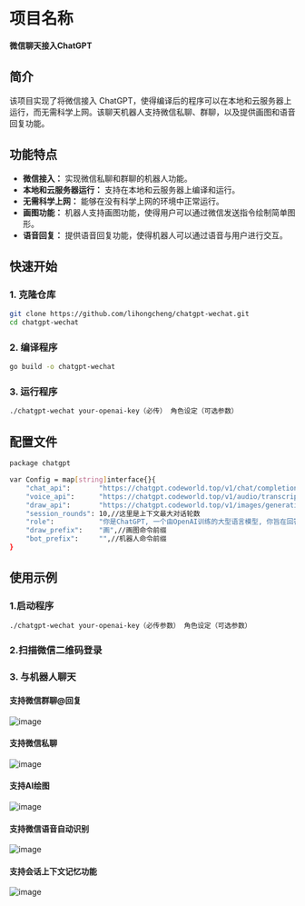 # 项目名称

**微信聊天接入ChatGPT**

## 简介

该项目实现了将微信接入 ChatGPT，使得编译后的程序可以在本地和云服务器上运行，而无需科学上网。该聊天机器人支持微信私聊、群聊，以及提供画图和语音回复功能。

## 功能特点

- **微信接入：** 实现微信私聊和群聊的机器人功能。
- **本地和云服务器运行：** 支持在本地和云服务器上编译和运行。
- **无需科学上网：** 能够在没有科学上网的环境中正常运行。
- **画图功能：** 机器人支持画图功能，使得用户可以通过微信发送指令绘制简单图形。
- **语音回复：** 提供语音回复功能，使得机器人可以通过语音与用户进行交互。

## 快速开始

### 1. 克隆仓库
```bash
git clone https://github.com/lihongcheng/chatgpt-wechat.git
cd chatgpt-wechat
```
### 2. 编译程序
```bash
go build -o chatgpt-wechat
```
### 3. 运行程序
```bash
./chatgpt-wechat your-openai-key（必传） 角色设定（可选参数）
```

## 配置文件
```bash
package chatgpt

var Config = map[string]interface{}{
	"chat_api":       "https://chatgpt.codeworld.top/v1/chat/completions",//这里是ChatGPT的API代理地址
	"voice_api":      "https://chatgpt.codeworld.top/v1/audio/transcriptions",//这里是语音转文本的API代理地址
	"draw_api":       "https://chatgpt.codeworld.top/v1/images/generations",//这里是画图的API代理地址
	"session_rounds": 10,//这里是上下文最大对话轮数
	"role":           "你是ChatGPT, 一个由OpenAI训练的大型语言模型, 你旨在回答并解决人们的任何问题，并且可以使用多种语言与人交流。",//角色设定,可传给命令行第二个参数
	"draw_prefix":    "画",//画图命令前缀
	"bot_prefix":     "",//机器人命令前缀
}
```
## 使用示例

### 1.启动程序
```bash
./chatgpt-wechat your-openai-key（必传参数） 角色设定（可选参数）
```
### 2.扫描微信二维码登录

### 3. 与机器人聊天

#### 支持微信群聊@回复
  
![image](https://github.com/lihongcheng/aichat/assets/20829680/f6acd473-4a6f-4171-8688-4bf8039a3d9d)

#### 支持微信私聊

 ![image](https://github.com/lihongcheng/aichat/assets/20829680/fc874ce5-eedc-4096-9ff8-56e72e75ff0a)

#### 支持AI绘图
  
  ![image](https://github.com/lihongcheng/chatgpt-wechat/assets/20829680/9fe8816f-2465-4791-a1a7-76cb769c31d2)

#### 支持微信语音自动识别

  ![image](https://github.com/lihongcheng/aichat/assets/20829680/cbf0fe15-3441-4eea-8dfe-55df6632247b)

#### 支持会话上下文记忆功能
  
  ![image](https://github.com/lihongcheng/chatgpt-wechat/assets/20829680/b0837fa1-4fdc-450d-8523-16e17666a36c)



